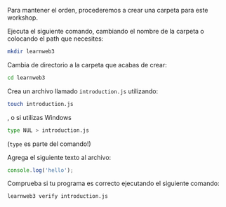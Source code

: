 Para mantener el orden, procederemos a crear una carpeta para este workshop.

Ejecuta el siguiente comando, cambiando el nombre de la carpeta o colocando el path que necesites:

```bash
mkdir learnweb3
```

Cambia de directorio a la carpeta que acabas de crear:

```bash
cd learnweb3
```

Crea un archivo llamado `introduction.js` utilizando:
```bash
touch introduction.js
```
, o si utilizas Windows
```bash
type NUL > introduction.js
```
(`type` es parte del comando!)

Agrega el siguiente texto al archivo:

```js
console.log('hello');
```

Comprueba si tu programa es correcto ejecutando el siguiente comando:

```bash
learnweb3 verify introduction.js
```



